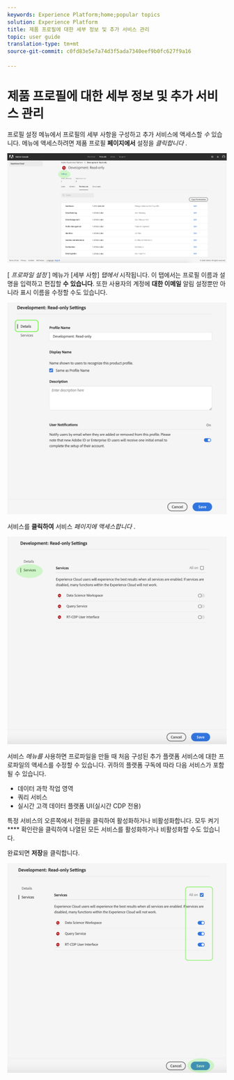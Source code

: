 ```yaml
---
keywords: Experience Platform;home;popular topics
solution: Experience Platform
title: 제품 프로필에 대한 세부 정보 및 추가 서비스 관리
topic: user guide
translation-type: tm+mt
source-git-commit: c0fd83e5e7a74d3f5ada7340eef9b0fc627f9a16

---
```



# 제품 프로필에 대한 세부 정보 및 추가 서비스 관리

프로필 설정 메뉴에서 프로필의 세부 사항을 구성하고 추가 서비스에 액세스할 *수* 있습니다. 메뉴에 액세스하려면 제품 프로필 **페이지에서** 설정을 *클릭합니다* .

![profile-settings](../images/profile-settings.png)

[ *프로파일 설정* ] 메뉴가 [세부 사항] *탭에서* 시작됩니다. 이 탭에서는 프로필 이름과 설명을 입력하고 편집할 **수** **있습니다**. 또한 사용자의 계정에 **대한 이메일** 알림 설정뿐만 아니라 표시 이름을 수정할 수도 있습니다.

![edit-details-settings](../images/edit-details-settings.png)

서비스를 **클릭하여** 서비스 *페이지에 액세스합니다* .

![services-page](../images/services-page.png)

서비스 *메뉴를* 사용하면 프로파일을 만들 때 처음 구성된 추가 플랫폼 서비스에 대한 프로파일의 액세스를 수정할 수 있습니다. 귀하의 플랫폼 구독에 따라 다음 서비스가 포함될 수 있습니다.

- 데이터 과학 작업 영역
- 쿼리 서비스
- 실시간 고객 데이터 플랫폼 UI(실시간 CDP 전용)

특정 서비스의 오른쪽에서 전환을 클릭하여 활성화하거나 비활성화합니다. 모두 켜기 **** 확인란을 클릭하여 나열된 모든 서비스를 활성화하거나 비활성화할 수도 있습니다.

완료되면 **저장**&#x200B;을 클릭합니다.

![edit-additional-services](../images/edit-additional-services.png)